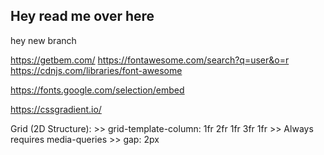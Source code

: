 ## Hey read me over here

hey new branch

https://getbem.com/
https://fontawesome.com/search?q=user&o=r
https://cdnjs.com/libraries/font-awesome

https://fonts.google.com/selection/embed

https://cssgradient.io/

Grid (2D Structure): >> grid-template-column: 1fr 2fr 1fr 3fr 1fr >> Always requires media-queries >> gap: 2px